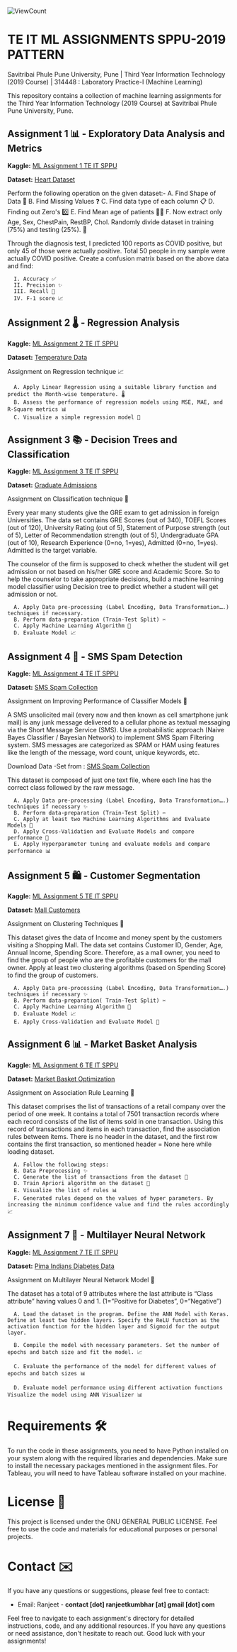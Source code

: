 ![ViewCount](https://views.whatilearened.today/views/github/RanjeetKumbhar01/TE_IT_ML_ASSIGNMENTS_SPPU.svg?cache=remove)

# TE IT ML ASSIGNMENTS SPPU-2019 PATTERN

Savitribai Phule Pune University, Pune |
Third Year Information Technology (2019 Course) | 314448 : Laboratory Practice-I (Machine Learning)<br>

This repository contains a collection of machine learning assignments for the Third Year Information Technology (2019 Course) at Savitribai Phule Pune University, Pune.

## Assignment 1 📊 - Exploratory Data Analysis and Metrics

**Kaggle:** [ML Assignment 1 TE IT SPPU](https://www.kaggle.com/code/ranjeetkumbhar/ml-assignment-1-te-it-sppu)

**Dataset:** [Heart Dataset](https://www.kaggle.com/zhaoyingzhu/heartcsv)

Perform the following operation on the given dataset:-
      A. Find Shape of Data 📏
      B. Find Missing Values ❓
      C. Find data type of each column 📋
      D. Finding out Zero's 0️⃣
      E. Find Mean age of patients 🧑‍⚕️
      F. Now extract only Age, Sex, ChestPain, RestBP, Chol. Randomly divide dataset in training (75%) and testing (25%). 🔄<br>

Through the diagnosis test, I predicted 100 reports as COVID positive, but only 45 of those were actually positive. Total 50 people in my sample were actually COVID positive. Create a confusion matrix based on the above data and find:

      I. Accuracy ✅
      II. Precision ✨
      III. Recall 📢
      IV. F-1 score 📈

## Assignment 2 🌡️ - Regression Analysis

**Kaggle:** [ML Assignment 2 TE IT SPPU](https://www.kaggle.com/code/ranjeetkumbhar/ml-assignment-2-te-it-sppu)

**Dataset:** [Temperature Data](https://www.kaggle.com/venky73/temperaturesof-india?select=temperatures.csv)

Assignment on Regression technique 📈

      A. Apply Linear Regression using a suitable library function and predict the Month-wise temperature. 🌡️
      B. Assess the performance of regression models using MSE, MAE, and R-Square metrics 📊
      C. Visualize a simple regression model 📓

## Assignment 3 📚 - Decision Trees and Classification

**Kaggle:** [ML Assignment 3 TE IT SPPU](https://www.kaggle.com/code/ranjeetkumbhar/ml-assignment-3-te-it-sppu)

**Dataset:** [Graduate Admissions](https://www.kaggle.com/mohansacharya/graduate-admissions)

Assignment on Classification technique 📝

Every year many students give the GRE exam to get admission in foreign Universities. The data set contains GRE Scores (out of 340), TOEFL Scores (out of 120), University Rating (out of 5), Statement of Purpose strength (out of 5), Letter of Recommendation strength (out of 5), Undergraduate GPA (out of 10), Research Experience (0=no, 1=yes), Admitted (0=no, 1=yes). Admitted is the target variable.

The counselor of the firm is supposed to check whether the student will get admission or not based on his/her GRE score and Academic Score. So to help the counselor to take appropriate decisions, build a machine learning model classifier using Decision tree to predict whether a student will get admission or not.

      A. Apply Data pre-processing (Label Encoding, Data Transformation….) techniques if necessary.
      B. Perform data-preparation (Train-Test Split) ✂️
      C. Apply Machine Learning Algorithm 🧠
      D. Evaluate Model 📈

## Assignment 4 📩 - SMS Spam Detection

**Kaggle:** [ML Assignment 4 TE IT SPPU](https://www.kaggle.com/code/ranjeetkumbhar/ml-assignment-4-te-it-sppu)

**Dataset:** [SMS Spam Collection](http://archive.ics.uci.edu/ml/datasets/sms+spam+collection)

Assignment on Improving Performance of Classifier Models 🚀

A SMS unsolicited mail (every now and then known as cell smartphone junk mail) is any junk message delivered to a cellular phone as textual messaging via the Short Message Service (SMS). Use a probabilistic approach (Naive Bayes Classifier / Bayesian Network) to implement SMS Spam Filtering system. SMS messages are categorized as SPAM or HAM using features like the length of the message, word count, unique keywords, etc.

Download Data -Set from : [SMS Spam Collection](http://archive.ics.uci.edu/ml/datasets/sms+spam+collection)

This dataset is composed of just one text file, where each line has the correct class followed by the raw message.

      A. Apply Data pre-processing (Label Encoding, Data Transformation….) techniques if necessary ✨
      B. Perform data-preparation (Train-Test Split) ✂️
      C. Apply at least two Machine Learning Algorithms and Evaluate Models 🧠
      D. Apply Cross-Validation and Evaluate Models and compare performance 🔄
      E. Apply Hyperparameter tuning and evaluate models and compare performance 📊

## Assignment 5 🛍️ - Customer Segmentation

**Kaggle:** [ML Assignment 5 TE IT SPPU](https://www.kaggle.com/code/ranjeetkumbhar/ml-assignment-5-te-it-sppu)

**Dataset:** [Mall Customers](https://www.kaggle.com/shwetabh123/mall-customers)

Assignment on Clustering Techniques 🧩

This dataset gives the data of Income and money spent by the customers visiting a Shopping Mall. The data set contains Customer ID, Gender, Age, Annual Income, Spending Score. Therefore, as a mall owner, you need to find the group of people who are the profitable customers for the mall owner. Apply at least two clustering algorithms (based on Spending Score) to find the group of customers.

      A. Apply Data pre-processing (Label Encoding, Data Transformation….) techniques if necessary ✨
      B. Perform data-preparation( Train-Test Split) ✂️
      C. Apply Machine Learning Algorithm 🧠
      D. Evaluate Model 📈
      E. Apply Cross-Validation and Evaluate Model 🔄

## Assignment 6 📊 - Market Basket Analysis

**Kaggle:** [ML Assignment 6 TE IT SPPU](https://www.kaggle.com/code/ranjeetkumbhar/ml-assignment-6-te-it-sppu)

**Dataset:** [Market Basket Optimization](https://www.kaggle.com/hemanthkumar05/market-basket-optimization)

Assignment on Association Rule Learning 🧐

This dataset comprises the list of transactions of a retail company over the period of one week. It contains a total of 7501 transaction records where each record consists of the list of items sold in one transaction. Using this record of transactions and items in each transaction, find the association rules between items.
There is no header in the dataset, and the first row contains the first transaction, so mentioned header = None here while loading dataset.

      A. Follow the following steps:
      B. Data Preprocessing ✨
      C. Generate the list of transactions from the dataset 📜
      D. Train Apriori algorithm on the dataset 🧠
      E. Visualize the list of rules 📊
      F. Generated rules depend on the values of hyper parameters. By increasing the minimum confidence value and find the rules accordingly 📈

## Assignment 7 🧠 - Multilayer Neural Network

**Kaggle:** [ML Assignment 7 TE IT SPPU](https://www.kaggle.com/code/ranjeetkumbhar/ml-assignment-7-te-it-sppu)

**Dataset:** [Pima Indians Diabetes Data](https://raw.githubusercontent.com/jbrownlee/Datasets/master/pima-indiansdiabetes.data.csv)

Assignment on Multilayer Neural Network Model 🧠

The dataset has a total of 9 attributes where the last attribute is “Class attribute” having values 0 and 1. (1=”Positive for Diabetes”, 0=”Negative”)

      A. Load the dataset in the program. Define the ANN Model with Keras. Define at least two hidden layers. Specify the ReLU function as the activation function for the hidden layer and Sigmoid for the output layer.

      B. Compile the model with necessary parameters. Set the number of epochs and batch size and fit the model. 📈

      C. Evaluate the performance of the model for different values of epochs and batch sizes 📊

      D. Evaluate model performance using different activation functions Visualize the model using ANN Visualizer 📊

# Requirements 🛠️

To run the code in these assignments, you need to have Python installed on your system along with the required libraries and dependencies. Make sure to install the necessary packages mentioned in the assignment files. For Tableau, you will need to have Tableau software installed on your machine.

# License 📜

This project is licensed under the GNU GENERAL PUBLIC LICENSE. Feel free to use the code and materials for educational purposes or personal projects.

# Contact ✉️

If you have any questions or suggestions, please feel free to contact:

- Email: Ranjeet - **contact [dot] ranjeetkumbhar [at] gmail [dot] com**

Feel free to navigate to each assignment's directory for detailed instructions, code, and any additional resources. If you have any questions or need assistance, don't hesitate to reach out. Good luck with your assignments!
